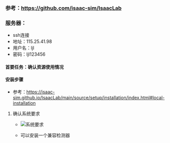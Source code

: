 ### 参考：https://github.com/isaac-sim/IsaacLab
### 服务器：
- ssh连接
- 地址：115.25.41.98
- 用户名：ljl
- 密码：ljl123456
#### 首要任务：确认资源使用情况


#### 安装步骤
- 参考：https://isaac-sim.github.io/IsaacLab/main/source/setup/installation/index.html#local-installation
1. 确认系统要求
    - ![系统要求](img/系统要求.png)

    - 可以安装一个兼容检测器